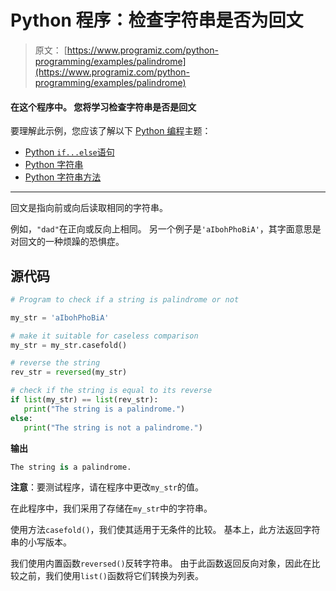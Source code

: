 # Python 程序：检查字符串是否为回文

> 原文： [https://www.programiz.com/python-programming/examples/palindrome](https://www.programiz.com/python-programming/examples/palindrome)

#### 在这个程序中。 您将学习检查字符串是否是回文

要理解此示例，您应该了解以下 [Python 编程](/python-programming "Python tutorial")主题：

*   [Python `if...else`语句](/python-programming/if-elif-else)
*   [Python 字符串](/python-programming/string)
*   [Python 字符串方法](/python-programming/strings-method)

* * *

回文是指向前或向后读取相同的字符串。

例如，`"dad"`在正向或反向上相同。 另一个例子是`'aIbohPhoBiA'`，其字面意思是对回文的一种烦躁的恐惧症。

## 源代码

```py
# Program to check if a string is palindrome or not

my_str = 'aIbohPhoBiA'

# make it suitable for caseless comparison
my_str = my_str.casefold()

# reverse the string
rev_str = reversed(my_str)

# check if the string is equal to its reverse
if list(my_str) == list(rev_str):
   print("The string is a palindrome.")
else:
   print("The string is not a palindrome.") 
```

**输出**

```py
The string is a palindrome.
```

**注意**：要测试程序，请在程序中更改`my_str`的值。

在此程序中，我们采用了存储在`my_str`中的字符串。

使用方法`casefold()`，我们使其适用于无条件的比较。 基本上，此方法返回字符串的小写版本。

我们使用内置函数`reversed()`反转字符串。 由于此函数返回反向对象，因此在比较之前，我们使用`list()`函数将它们转换为列表。
